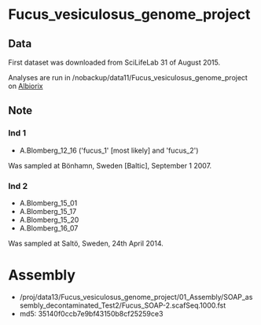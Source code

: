 # Fucus_vesiculosus_genome_project

## Data
First dataset was downloaded from SciLifeLab 31 of August 2015.

Analyses are run in /nobackup/data11/Fucus_vesiculosus_genome_project on [Albiorix](http://albiorix.bioenv.gu.se/) 

## Note
### Ind 1
* A.Blomberg_12_16 ('fucus_1' [most likely] and 'fucus_2')

Was sampled at Bönhamn, Sweden [Baltic], September 1 2007.

### Ind 2
* A.Blomberg_15_01
* A.Blomberg_15_17
* A.Blomberg_15_20
* A.Blomberg_16_07

Was sampled at Saltö, Sweden, 24th April 2014.

# Assembly

* /proj/data13/Fucus_vesiculosus_genome_project/01_Assembly/SOAP_assembly_decontaminated_Test2/Fucus_SOAP-2.scafSeq.1000.fst
* md5: 35140f0ccb7e9bf43150b8cf25259ce3

